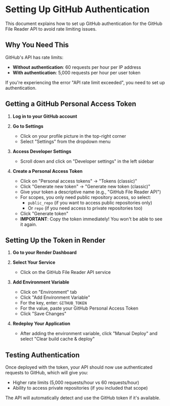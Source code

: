 # Setting Up GitHub Authentication

This document explains how to set up GitHub authentication for the GitHub File Reader API to avoid rate limiting issues.

## Why You Need This

GitHub's API has rate limits:
- **Without authentication**: 60 requests per hour per IP address
- **With authentication**: 5,000 requests per hour per user token

If you're experiencing the error "API rate limit exceeded", you need to set up authentication.

## Getting a GitHub Personal Access Token

1. **Log in to your GitHub account**

2. **Go to Settings**
   - Click on your profile picture in the top-right corner
   - Select "Settings" from the dropdown menu

3. **Access Developer Settings**
   - Scroll down and click on "Developer settings" in the left sidebar

4. **Create a Personal Access Token**
   - Click on "Personal access tokens" → "Tokens (classic)"
   - Click "Generate new token" → "Generate new token (classic)"
   - Give your token a descriptive name (e.g., "GitHub File Reader API")
   - For scopes, you only need public repository access, so select:
     - `public_repo` (if you want to access public repositories only)
     - Or `repo` (if you need access to private repositories too)
   - Click "Generate token"
   - **IMPORTANT**: Copy the token immediately! You won't be able to see it again.

## Setting Up the Token in Render

1. **Go to your Render Dashboard**

2. **Select Your Service**
   - Click on the GitHub File Reader API service

3. **Add Environment Variable**
   - Click on "Environment" tab
   - Click "Add Environment Variable"
   - For the key, enter: `GITHUB_TOKEN`
   - For the value, paste your GitHub Personal Access Token
   - Click "Save Changes"

4. **Redeploy Your Application**
   - After adding the environment variable, click "Manual Deploy" and select "Clear build cache & deploy"

## Testing Authentication

Once deployed with the token, your API should now use authenticated requests to GitHub, which will give you:

- Higher rate limits (5,000 requests/hour vs 60 requests/hour)
- Ability to access private repositories (if you included that scope)

The API will automatically detect and use the GitHub token if it's available.